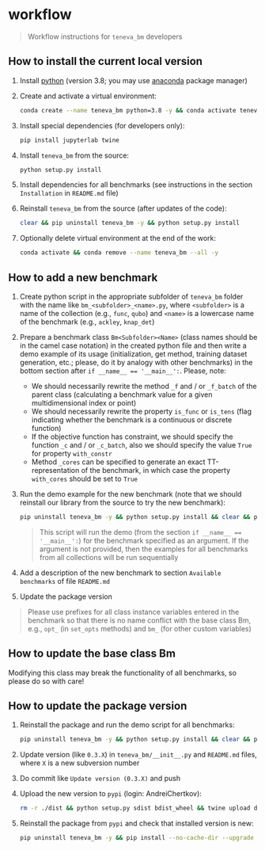 # workflow

> Workflow instructions for `teneva_bm` developers


## How to install the current local version

1. Install [python](https://www.python.org) (version 3.8; you may use [anaconda](https://www.anaconda.com) package manager)

2. Create and activate a virtual environment:
    ```bash
    conda create --name teneva_bm python=3.8 -y && conda activate teneva_bm
    ```

3. Install special dependencies (for developers only):
    ```bash
    pip install jupyterlab twine
    ```

4. Install `teneva_bm` from the source:
    ```bash
    python setup.py install
    ```

5. Install dependencies for all benchmarks (see instructions in the section `Installation` in `README.md` file)

6. Reinstall `teneva_bm` from the source (after updates of the code):
    ```bash
    clear && pip uninstall teneva_bm -y && python setup.py install
    ```

7. Optionally delete virtual environment at the end of the work:
    ```bash
    conda activate && conda remove --name teneva_bm --all -y
    ```


## How to add a new benchmark

1. Create python script in the appropriate subfolder of `teneva_bm` folder with the name like `bm_<subfolder>_<name>.py`, where `<subfolder>` is a name of the collection (e.g., `func`, `qubo`) and `<name>` is a lowercase name of the benchmark (e.g., `ackley`, `knap_det`)

2. Prepare a benchmark class `Bm<Subfolder><Name>` (class names should be in the camel case notation) in the created python file and then write a demo example of its usage (initialization, get method, training dataset generation, etc.; please, do it by analogy with other benchmarks) in the bottom section after `if __name__ == '__main__':`. Please, note:
    - We should necessarily rewrite the method `_f` and / or `_f_batch` of the parent class (calculating a benchmark value for a given multidimensional index or point)
    - We should necessarily rewrite the property `is_func` or `is_tens` (flag indicating whether the benchmark is a continuous or discrete function)
    - If the objective function has constraint, we should specify the function `_c` and / or `_c_batch`, also we should specify the value `True` for property `with_constr`
    - Method `_cores` can be specified to generate an exact TT-representation of the benchmark, in which case the property `with_cores` should be set to `True`

3. Run the demo example for the new benchmark (note that we should reinstall our library from the source to try the new benchmark):
    ```bash
    pip uninstall teneva_bm -y && python setup.py install && clear && python demo.py bm_<subfolder>_<name>
    ```
    > This script will run the demo (from the section `if __name__ == '__main__':`) for the benchmark specified as an argument. If the argument is not provided, then the examples for all benchmarks from all collections will be run sequentially

4. Add a description of the new benchmark to section `Available benchmarks`  of file `README.md`

5. Update the package version

> Please use prefixes for all class instance variables entered in the benchmark so that there is no name conflict with the base class Bm, e.g., `opt_` (in `set_opts` methods) and `bm_` (for other custom variables)


## How to update the base class Bm

Modifying this class may break the functionality of all benchmarks, so please do so with care!


## How to update the package version

1. Reinstall the package and run the demo script for all benchmarks:
    ```bash
    pip uninstall teneva_bm -y && python setup.py install && clear && python demo.py
    ```

2. Update version (like `0.3.X`) in `teneva_bm/__init__.py` and `README.md` files, where `X` is a new subversion number

3. Do commit like `Update version (0.3.X)` and push

4. Upload the new version to `pypi` (login: AndreiChertkov):
    ```bash
    rm -r ./dist && python setup.py sdist bdist_wheel && twine upload dist/*
    ```

5. Reinstall the package from `pypi` and check that installed version is new:
    ```bash
    pip uninstall teneva_bm -y && pip install --no-cache-dir --upgrade teneva_bm
    ```
